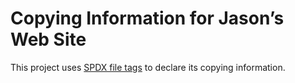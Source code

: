 <!--
SPDX-FileNotice: 🅭🄍1.0 This file was dedicated to the public domain using the CC0 1.0 Universal Public Domain Dedication <https://creativecommons.org/publicdomain/zero/1.0/>.
SPDX-FileContributor: Jason Yundt <swagfortress@gmail.com> (2021)
-->

# Copying Information for Jason’s Web Site

This project uses [SPDX file tags](https://spdx.github.io/spdx-spec/file-tags/)
to declare its copying information.
